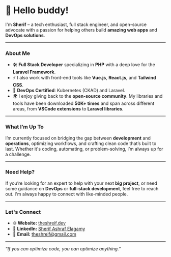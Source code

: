 # 👋 Hello buddy!

I'm **Sherif** – a tech enthusiast, full stack engineer, and open-source advocate with a passion for helping others build **amazing web apps** and **DevOps solutions**.

---

### About Me

- 🛠️ **Full Stack Developer** specializing in **PHP** with a deep love for the **Laravel Framework**.
- ⚡ I also work with front-end tools like **Vue.js**, **React.js**, and **Tailwind CSS**.
- 🚀 **DevOps Certified**: Kubernetes (CKAD) and Laravel.
- 🌍 I enjoy giving back to the **open-source community**. My libraries and tools have been downloaded **50K+ times** and span across different areas, from **VSCode extensions** to **Laravel libraries**.

---

### What I’m Up To

I’m currently focused on bridging the gap between **development** and **operations**, optimizing workflows, and crafting clean code that’s built to last. Whether it's coding, automating, or problem-solving, I’m always up for a challenge.

---

### Need Help?

If you’re looking for an expert to help with your next **big project**, or need some guidance on **DevOps** or **full-stack development**, feel free to reach out. I'm always happy to connect with like-minded people.

---

### Let's Connect

- 🌐 **Website:** [theshreif.dev](https://theshreif.dev)
- 💼 **LinkedIn:** [Sherif Ashraf Elagamy](https://www.linkedin.com/in/shreifashrafelagamy/)
- 📧 **Email:** [theshreif@gmail.com](mailto:theshreif@gmail.com)

---

_“If you can optimize code, you can optimize anything.”_
